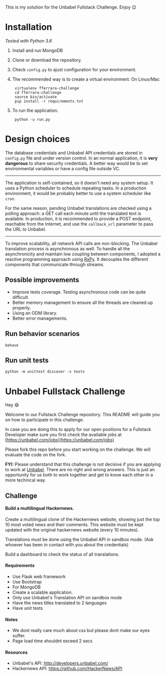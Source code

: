 This is my solution for the Unbabel Fullstack Challenge. Enjoy :wink:

# Installation

*Tested with Python 3.6*

1. Install and run MongoDB

2. Clone or download the repository. 

3. Check `config.py` to ajust configuration for your environment.

4. The recommended way is to create a virtual environment. On Linux/Mac

        virtualenv fferrara-challenge
        cd fferrara-challenge
        source bin/activate
        pip install -r requirements.txt

5. To run the application:

        python -u run.py

# Design choices

The database credentials and Unbabel API credentials are stored in `config.py` file and under version control. 
In an normal application, it is **very dangerous** to share security credentials. A better way would be to set
environmental variables or have a config file outside VC.

-----------------------

The application is self-contained, so it doesn't need any system setup. 
It uses a Python scheduler to schedule repeating tasks. 
In a production environment, it would be probably better to use a system scheduler like `cron`.

For the same reason, pending Unbabel translations are checked using a polling approach: 
a GET call each minute until the translated text is available. 
In production, it is recommended to provide a POST endpoint, reachable from the Internet, and use the `callback_url` parameter to pass the URL to Unbabel.

-------

To improve scalability, all network API calls are non-blocking. The Unbabel translation process is asynchronous as well. 
To handle all the asynchronicity and maintain low coupling between components, I adopted a reactive programming approach using [RxPy](https://github.com/ReactiveX/RxPY). 
It decouples the different components that communicate through streams.

## Possible improvements

- Improve tests coverage. Testing asynchronous code can be quite difficult.
- Better memory management to ensure all the threads are cleaned up properly.
- Using an ODM library.
- Better error managements.

## Run behavior scenarios

    behave

## Run unit tests

    python -m unittest discover -s tests
    

# Unbabel Fullstack Challenge

Hey :smile:

Welcome to our Fullstack Challenge repository. This README will guide you on how to participate in this challenge.

In case you are doing this to apply for our open positions for a Fullstack Developer make sure you first check the available jobs at [https://unbabel.com/jobs](https://unbabel.com/jobs)

Please fork this repo before you start working on the challenge. We will evaluate the code on the fork.

**FYI:** Please understand that this challenge is not decisive if you are applying to work at [Unbabel](https://unbabel.com/jobs). There are no right and wrong answers. This is just an opportunity for us both to work together and get to know each other in a more technical way.

## Challenge


#### Build a multilingual Hackernews.

Create a multilingual clone of the Hackernews website, showing just the top 10 most voted news and their comments. 
This website must be kept updated with the original hackernews website (every 10 minutes).

Translations must be done using the Unbabel API in sandbox mode. (Ask whoever has been in contact with you about the credentials)

Build a dashboard to check the status of all translations.


#### Requirements
* Use Flask web framework
* Use Bootstrap
* For MongoDB
* Create a scalable application. 
* Only use Unbabel's Translation API on sandbox mode
* Have the news titles translated to 2 languages
* Have unit tests


#### Notes
* We dont really care much about css but please dont make our eyes suffer. 
* Page load time shouldnt exceed 2 secs 


#### Resources
* Unbabel's API: http://developers.unbabel.com/
* Hackernews API: https://github.com/HackerNews/API

